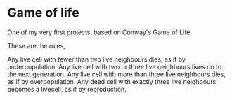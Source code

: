 # Game of life

One of my very first projects, based on Conway's Game of Life

These are the rules,

Any live cell with fewer than two live neighbours dies, as if by underpopulation.
Any live cell with two or three live neighbours lives on to the next generation.
Any live cell with more than three live neighbours dies, as if by overpopulation.
Any dead cell with exactly three live neighbours becomes a livecell, as if by reproduction.
